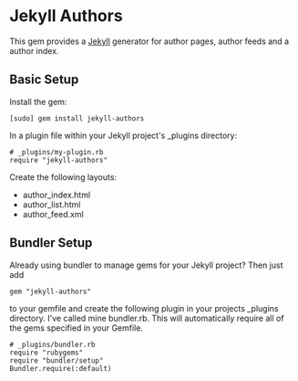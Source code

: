 Jekyll Authors
==============

This gem provides a [Jekyll](http://github.com/mojombo/jekyll) generator for
author pages, author feeds and a author index.

Basic Setup
-----------
Install the gem:

	[sudo] gem install jekyll-authors

In a plugin file within your Jekyll project's _plugins directory:

	# _plugins/my-plugin.rb
	require "jekyll-authors"

Create the following layouts:

- author_index.html
- author_list.html
- author_feed.xml

Bundler Setup
-------------
Already using bundler to manage gems for your Jekyll project?  Then just add

	gem "jekyll-authors"

to your gemfile and create the following plugin in your projects _plugins
directory.  I've called mine bundler.rb.  This will automatically require all
of the gems specified in your Gemfile.

	# _plugins/bundler.rb
	require "rubygems"
	require "bundler/setup"
	Bundler.require(:default)
